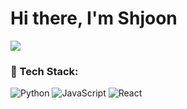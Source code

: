 # Hi there, I'm Shjoon
![](https://media.giphy.com/media/5NdylreDFky6voGDV1/giphy.gif?cid=ecf05e47cvxtdcexprm982k286mo821z97dtk8yq2knkrqhi&ep=v1_stickers_search&rid=giphy.gif&ct=s)
### 🔧 Tech Stack:
![Python](https://img.shields.io/badge/Python-3776AB?style=for-the-badge&logo=python&logoColor=white)
![JavaScript](https://img.shields.io/badge/JavaScript-F7DF1E?style=for-the-badge&logo=javascript&logoColor=black)
![React](https://img.shields.io/badge/React-61DAFB?style=for-the-badge&logo=react&logoColor=black)


<!---
ShjoonahAlmutairi/ShjoonahAlmutairi is a ✨ special ✨ repository because its `README.md` (this file) appears on your GitHub profile.
You can click the Preview link to take a look at your changes.
--->
